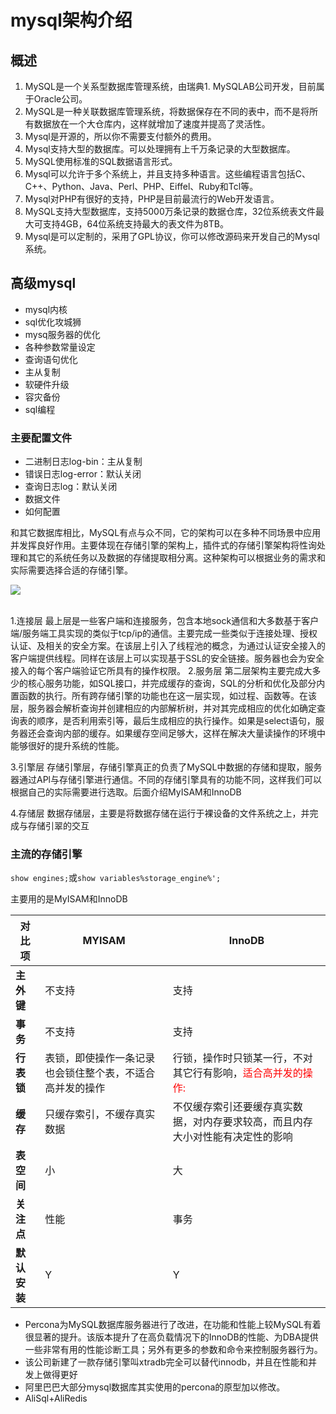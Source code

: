 # mysql架构介绍
## 概述
1. MySQL是一个关系型数据库管理系统，由瑞典1. MySQLAB公司开发，目前属于Oracle公司。
1. MySQL是一种关联数据库管理系统，将数据保存在不同的表中，而不是将所有数据放在一个大仓库内，这样就增加了速度并提高了灵活性。
1. Mysql是开源的，所以你不需要支付额外的费用。
1. Mysql支持大型的数据库。可以处理拥有上千万条记录的大型数据库。
1. MySQL使用标准的SQL数据语言形式。
1. Mysql可以允许于多个系统上，并且支持多种语言。这些编程语言包括C、C++、Python、Java、Perl、PHP、Eiffel、Ruby和Tcl等。
1. Mysql对PHP有很好的支持，PHP是目前最流行的Web开发语言。
1. MySQL支持大型数据库，支持5000万条记录的数据仓库，32位系统表文件最大可支持4GB，64位系统支持最大的表文件为8TB。
1. Mysql是可以定制的，采用了GPL协议，你可以修改源码来开发自己的Mysql系统。

## 高级mysql
* mysql内核
* sql优化攻城狮
* mysq服务器的优化
* 各种参数常量设定
* 查询语句优化
* 主从复制
* 软硬件升级
* 容灾备份
* sql编程

### 主要配置文件

* 二进制日志log-bin：主从复制
* 错误日志log-error：默认关闭
* 查询日志log：默认关闭
* 数据文件
* 如何配置

和其它数据库相比，MySQL有点与众不同，它的架构可以在多种不同场景中应用并发挥良好作用。主要体现在存储引擎的架构上，插件式的存储引擎架构将性询处理和其它的系统任务以及数据的存储提取相分离。这种架构可以根据业务的需求和实际需要选择合适的存储引擎。

<img src="https://gitee.com/zero049/MyNoteImages/raw/master/Annotation 2019-12-23 154737.png"  div align=center />


<br>1.连接层
最上层是一些客户端和连接服务，包含本地sock通信和大多数基于客户端/服务端工具实现的类似于tcp/ip的通信。主要完成一些类似于连接处理、授权认证、及相关的安全方案。在该层上引入了线程池的概念，为通过认证安全接入的客户端提供线程。同样在该层上可以实现基于SSL的安全链接。服务器也会为安全接入的每个客户端验证它所具有的操作权限。
2.服务层
第二层架构主要完成大多少的核心服务功能，如SQL接口，并完成缓存的查询，SQL的分析和优化及部分内置函数的执行。所有跨存储引擎的功能也在这一层实现，如过程、函数等。在该层，服务器会解析查询并创建相应的内部解析树，并对其完成相应的优化如确定查询表的顺序，是否利用索引等，最后生成相应的执行操作。如果是select语句，服务器还会查询内部的缓存。如果缓存空间足够大，这样在解决大量读操作的环境中能够很好的提升系统的性能。

3.引擎层
存储引擎层，存储引擎真正的负责了MySQL中数据的存储和提取，服务器通过APl与存储引擎进行通信。不同的存储引擎具有的功能不同，这样我们可以根据自己的实际需要进行选取。后面介绍MyISAM和InnoDB

4.存储层
数据存储层，主要是将数据存储在运行于裸设备的文件系统之上，并完成与存储引翠的交互


### 主流的存储引擎

`show engines;`或`show variables%storage_engine%';
`

主要用的是MyISAM和InnoDB

|    对比项    |     MYISAM      | InnoDB |
| ----- | ------------ | ---------- |
| **主外键** |       不支持       |    支持     |
| **事务** |       不支持       |    支持     |
| **行表锁** |       表锁，即使操作一条记录也会锁住整个表，不适合高并发的操作       |    行锁，操作时只锁某一行，不对其它行有影响，<span style='color: red'>适合高并发的操作: </span>  |
| **缓存** |       只缓存索引，不缓存真实数据       |    不仅缓存索引还要缓存真实数据，对内存要求较高，而且内存大小对性能有决定性的影响     |
| **表空间** |       小       |    大     |
| **关注点** |       性能       |    事务   |
| **默认安装** |       Y       |    Y   |


- Percona为MySQL数据库服务器进行了改进，在功能和性能上较MySQL有着很显著的提升。该版本提升了在高负载情况下的InnoDB的性能、为DBA提供一些非常有用的性能诊断工具；另外有更多的参数和命令来控制服务器行为。
- 该公司新建了一款存储引擎叫xtradb完全可以替代innodb，并且在性能和并发上做得更好
- 阿里巴巴大部分mysql数据库其实使用的percona的原型加以修改。
- AliSql+AliRedis